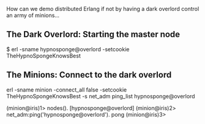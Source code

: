 How can we demo distributed Erlang if not by having a dark overlord control an army of minions...

## The Dark Overlord: Starting the master node

$ erl -sname hypnosponge@overlord -setcookie TheHypnoSpongeKnowsBest

## The Minions: Connect to the dark overlord

erl -sname minion -connect_all false -setcookie TheHypnoSpongeKnowsBest -s net_adm ping_list hypnosponge@overlord

(minion@iris)1> nodes().
[hypnosponge@overlord]
(minion@iris)2> net_adm:ping('hypnosponge@overlord').
pong
(minion@iris)3> 
